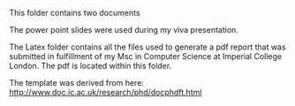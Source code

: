 This folder contains two documents

The power point slides were used during my viva presentation.

The Latex folder contains all the files used to generate a pdf report that was submitted in fulfillment of my Msc in Computer Science at Imperial College London. The pdf is located within this folder.

The template was derived from here: http://www.doc.ic.ac.uk/research/phd/docphdft.html
